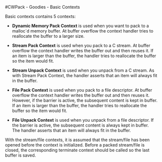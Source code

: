 #CWPack - Goodies - Basic Contexts


Basic contexts contains 5 contexts:

- **Dynamic Memory Pack Context** is used when you want to pack to a malloc´d memory buffer. At buffer overflow the context handler tries to reallocate the buffer to a larger size.

- **Stream Pack Context** is used when you pack to a C stream. At buffer overflow the context handler writes the buffer out and then reuses it. If an item is larger than the buffer, the handler tries to reallocate the buffer so the item would fit.

- **Stream Unpack Context** is used when you unpack from a C stream. As with Stream Pack Context, the handler asserts that an item will always fit in the buffer.

- **File Pack Context** is used when you pack to a file descriptor. At buffer overflow the context handler writes the buffer out and then reuses it. However, if the barrier is active, the subsequent content is kept in buffer. If an item is larger than the buffer, the handler tries to reallocate the buffer so the item would fit.

- **File Unpack Context** is used when you unpack from a file descriptor. If the barrier is active, the subsequent content is always kept in buffer. The handler asserts that an item will always fit in the buffer.

With the stream/file contexts, it is assumed that the stream/file has been opened before the
context is initialized. Before a packed stream/file is closed, the corresponding terminate context
should be called so the last buffer is saved.
